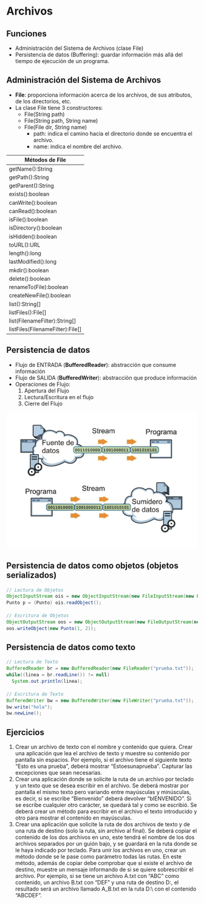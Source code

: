 # Archivos

## Funciones

* Administración del Sistema de Archivos (clase File)
* Persistencia de datos (Buffering): guardar información más allá del tiempo de ejecución de un programa.

## Administración del Sistema de Archivos

* **File**: proporciona información acerca de los archivos, de sus atributos, de los directorios, etc.
* La clase File tiene 3 constructores:
  * File(String path)
  * File(String path, String name)
  * File(File dir, String name)
    * path: indica el camino hacia el directorio donde se encuentra el archivo.
    * name: indica el nombre del archivo.

| Métodos de File |
| -- |
| getName():String |
| getPath():String |
| getParent():String |
| exists():boolean |
| canWrite():boolean |
| canRead():boolean |
| isFile():boolean |
| isDirectory():boolean |
| isHidden():boolean |
| toURL():URL |
| length():long |
| lastModified():long |
| mkdir():boolean |
| delete():boolean |
| renameTo(File):boolean |
| createNewFile():boolean |
| list():String[] |
| listFiles():File[] |
| list(FilenameFilter):String[] |
| listFiles(FilenameFilter):File[] |

## Persistencia de datos

* Flujo de ENTRADA (**BufferedReader**): abstracción que consume información
* Flujo de SALIDA (**BufferedWriter**): abstracción que produce información
* Operaciones de Flujo:
    1. Apertura del Flujo
    1. Lectura/Escritura en el flujo
    1. Cierre del Flujo

![Flujos](img/flujos.png)

## Persistencia de datos como objetos (objetos serializados)

```java
// Lectura de Objetos
ObjectInputStream ois = new ObjectInputStream(new FileInputStream(new File("tst.dat")));
Punto p = (Punto) ois.readObject();

// Escritura de Objetos
ObjectOutputStream oos = new ObjectOutputStream(new FileOutputStream(new File("tst.dat")));
oos.writeObject(new Punto(1, 2));
```

## Persistencia de datos como texto

```java
// Lectura de Texto
BufferedReader br = new BufferedReader(new FileReader("prueba.txt"));
while((linea = br.readLine()) != null)
  System.out.println(linea);

// Escritura de Texto
BufferedWriter bw = new BufferedWriter(new FileWriter("prueba.txt"));
bw.write("hola");
bw.newLine();
```

## Ejercicios

1. Crear un archivo de texto con el nombre y contenido que quiera. Crear una aplicación que lea el archivo de texto y muestre su contenido por pantalla sin espacios. Por ejemplo, si el archivo tiene el siguiente texto “Esto es una prueba”, deberá mostrar “Estoesunaprueba”. Capturar las excepciones que sean necesarias.
1. Crear una aplicación donde se solicite la ruta de un archivo por teclado y un texto que se desea escribir en el archivo. Se deberá mostrar por pantalla el mismo texto pero variando entre mayúsculas y minúsculas, es decir, si se escribe “Bienvenido” deberá devolver “bIENVENIDO”. Si se escribe cualquier otro carácter, se quedará tal y como se escribió. Se deberá crear un método para escribir en el archivo el texto introducido y otro para mostrar el contenido en mayúsculas.
1. Crear una aplicación que solicite la ruta de dos archivos de texto y de una ruta de destino (solo la ruta, sin archivo al final). Se deberá copiar el contenido de los dos archivos en uno, este tendrá el nombre de los dos archivos separados por un guión bajo, y se guardará en la ruta donde se le haya indicado por teclado. Para unir los archivos en uno, crear un método donde se le pase como parámetro todas las rutas. En este método, además de copiar debe comprobar que sí existe el archivo de destino, muestre un mensaje informando de si se quiere sobrescribir el archivo. Por ejemplo, si se tiene un archivo A.txt con “ABC” como contenido, un archivo B.txt con “DEF” y una ruta de destino D:\, el resultado será un archivo llamado A_B.txt en la ruta D:\ con el contenido “ABCDEF”.
